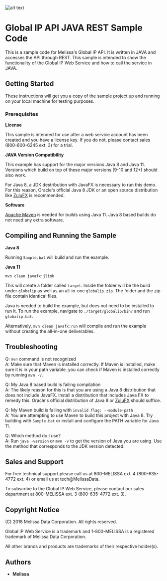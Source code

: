 ![alt text](https://www.melissa.com/_borders17/nav/2017/images/melissa-global-intelligence.png)

# Global IP API JAVA REST Sample Code

This is a sample code for Melissa's Global IP API.
It is written in JAVA and accesses the API through REST.
This sample is intended to show the functionality of the Global IP Web Service and how to call the service in JAVA.


## Getting Started

These instructions will get you a copy of the sample project up and running on your local machine for testing purposes. 

### Prerequisites

**License**

This sample is intended for use after a web service account has been created and you have a license key.
If you do not, please contact sales (800-800-6245 ext. 3) for a trial.

**JAVA Version Compatibility**

This example has support for the major versions Java 8 and Java 11.
Versions which build on top of these major versions (9-10 and 12+) should also work.

For Java 8, a JDK destribution with JavaFX is necessary to run this demo.
For this reason, Oracle's official Java 8 JDK or an open source distribution like
[ZuluFX](https://www.azul.com/downloads/?version=java-8-lts&package=jdk-fx) is recommended.

**Software**

[Apache Maven](https://maven.apache.org/install.html) is needed for builds using Java 11.
Java 8 based builds do not need any extra software.

## Compiling and Running the Sample

**Java 8**

Running `Sample.bat` will build and run the example.

**Java 11**

`mvn clean javafx:jlink`

This will create a folder called `target`.
Inside the folder will be the build under `globalip` as well as an all-in-one `globalip.zip`.
The folder and the zip file contain identical files.

Java is needed to build the example, but does not need to be installed to run it.
To run the example, navigate to `./target/globalip/bin/` and run `globalip.bat`.

Alternatively, `mvn clean javafx:run` will compile and run the example without creating the all-in-one deliverables.

## Troubleshooting

Q: `mvn` command is not recognized<br>
A: Make sure that Maven is installed correctly.
If Maven is installed, make sure it is in your path variable.
you can check if Maven is installed correctly by running `mvn -v`.

Q: My Java 8 based build is failing compilation<br>
A: The likely reason for this is that you are using a Java 8 distribution that does not include JavaFX.
Install a distribution that includes Java FX to remedy this.
Oracle's official distribution of Java 8 or [ZuluFX](https://www.azul.com/downloads/?version=java-8-lts&package=jdk-fx) should suffice.

Q: My Maven build is failing with `invalid flag: --module-path`<br>
A: You are attempting to use Maven to build this project with Java 8.
Try building with `Sample.bat` or install and configure the PATH variable for Java 11.

Q: Which method do I use?<br>
A: Run `java -version` or `mvn -v` to get the version of Java you are using.
Use the method that corresponds to the JDK version detected.

## Sales and Support

For free technical support please call us at 800-MELISSA ext. 4 (800-635-4772 ext. 4) or email us at tech@MelissaData.

To subscribe to the Global IP Web Service, please contact our sales department at 800-MELISSA ext. 3 (800-635-4772 ext. 3).

## Copyright Notice

(C) 2018 Melissa Data Corporation. All rights reserved.

Global IP Web Service is a trademark and 1-800-MELISSA is a registered trademark
of Melissa Data Corporation.

All other brands and products are trademarks of their respective holder(s).

## Authors

* **Melissa**
